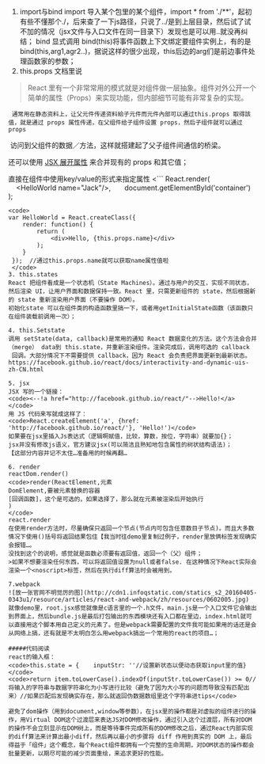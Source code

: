 1. import与bind
import 导入某个包里的某个组件，import * from './**'，起初有些不懂那个./，后来查了一下js路径，只说了../是到上层目录，然后试了试不加的情况（jsx文件与入口文件在同一目录下）发现也是可以用..就没再纠结；
bind 显式调用 bind(this)将事件函数上下文绑定要组件实例上，有的是bind(this,arg1,agr2..)，据说这样的很少出现，this后边的arg们是前边事件处理函数家的参数；
2. this.props
文档里说
>React 里有一个非常常用的模式就是对组件做一层抽象。组件对外公开一个简单的属性（Props）来实现功能，但内部细节可能有非常复杂的实现。

     通常用在静态资料上，让父元件传递资料給子元件而元件內部可以通过this.props 取得該值，就是通过 props 属性传递，在父组件给子组件设置 props，然后子组件就可以通过props
 访问到父组件的数据／方法，这样就搭建起了父子组件间通信的桥梁。

   还可以使用 [JSX 展开属性](http://reactjs.cn/react/docs/jsx-spread-zh-CN.html) 来合并现有的 props 和其它值；

   直接在组件中使用key/value的形式来指定属性
   <```
   React.render(  
    <HelloWorld name="Jack"/>,  
    document.getElementById('container')  
    );  
   ```
   <code>
   var HelloWorld = React.createClass({  
    render: function() {  
        return (  
            <div>Hello, {this.props.name}</div>  
        );  
    }  
    });  //通过this.props.name就可以获取name属性值啦
    </code>
3. this.states
React 把组件看成是一个状态机（State Machines）。通过与用户的交互，实现不同状态，然后渲染 UI，让用户界面和数据保持一致。React 里，只需更新组件的 state，然后根据新的 state 重新渲染用户界面（不要操作 DOM）。
初始化state 可以在组件类的构造函数里搞一下，或者用getInitialState函数（该函数只在组件装载前调用一次）；

4. this.Setstate
调用 setState(data, callback)是常用的通知 React 数据变化的方法。这个方法会合并（merge） data到 this.state，并重新渲染组件。渲染完成后，调用可选的 callback
 回调。大部分情况下不需要提供 callback，因为 React 会负责把界面更新到最新状态。
https://facebook.github.io/react/docs/interactivity-and-dynamic-uis-zh-CN.html

5. jsx
JSX 写的一个链接：
<code><--!a href="http://facebook.github.io/react/"-->Hello!</a></code>
用 JS 代码来写就成这样了：
<code>React.createElement('a', {href: 'http://facebook.github.io/react/'}, 'Hello!')</code>
如果要在jsx里插入Js表达式（逻辑啊赋值，比较，算数，按位，字符串）就要加{}；
jsx并没有修改js语义，官方建议jsx(可以简洁且熟知地包含属性的树状结构语法)；
【这部分内容并记不太住…准备用的时候再翻…

6. render
reactDom.render()
<code>render(ReactElement,元素
 DomElement,要被元素替换的容器
 [回调函数]，这个是可选的，如果选择了，那么就在元素被渲染后开始执行
 )
</code>
react.render
在使用render方法时，尽量确保只返回一个节点(节点内可包含任意数目子节点)。而且大多数情况下使用()括号将返回结果包住【我当时往demo里复制过例子，render里放俩标签发现确实会报错…。
没找到这个的说明，感觉就是函数必须要有返回值，返回一个（父）组件；
>如果不想要渲染任何东西，可以将返回值设置为null或者false. 在这种情况下React实际会渲染一个<noscript>标签，然后在执行diff算法时会被用到。

7.webpack
   ![放一张官网不明觉厉的图](http://cdn1.infoqstatic.com/statics_s2_20160405-  0343u1/resource/articles/react-and-webpack/zh/resources/0602005.jpg)
就像demo里，root.jsx感觉就像是c语言里的一个.h文件，main.js是一个入口文件它会输出到界面上，然后bundle.js是最后打包输出的东西模块还有入口都在里边，index.html就可以直接用这个脚本用自己定义的元素了。但是webpack需要配置的文件我可能如果用的话还是会从网络上搞，还有就是不太明白怎么用webpack搞出一个常用的react的项目…；

#####代码阅读
react的输入框：
<code>this.state = {    inputStr: ''//设置新状态以便动态获取input里的值}</code>
<code>return item.toLowerCase().indexOf(inputStr.toLowerCase()) >= 0//将输入的字符串与数据字符串化为小写进行比较（避免了因为大小写的问题而导致没有匹配出来）//如果匹配后发现确实存在，那么就返回伪数据数组里这个字符串进tips</code>

避免了dom操作（用到document,window等参数），在jsx里的操作都是对虚拟的组件进行的操作，用Virtual DOM这个过渡层来表达JS对DOM修改操作，通过引入这个过渡层，所有对DOM的操作不会立刻显示在DOM树上，而是等待事件完成所有的DOM修改之后，通过React内部实现的diff算法来计算出最小diff，然后再以最小的步骤将 diff 作用到真实的 DOM 上，最后得益于「组件」这个概念，每个React组件都拥有一个完整的生命周期，对DOM状态的操作都会批量更新，以期尽可能的减少页面重绘，来追求更好的性能。
